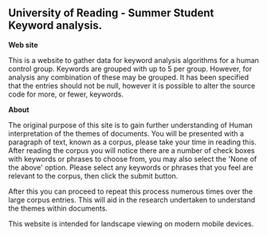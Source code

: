 University of Reading - Summer Student Keyword analysis.
-----------------

**Web site**

This is a website to gather data for keyword analysis algorithms for a human control group. 
Keywords are grouped with up to 5 per group. However, for analysis any combination of these may be grouped. It has been
 specified that the entries should not be null, however it is possible to alter the source code for more, or fewer, keywords.
 
 **About**
 
The original purpose of this site is to gain further understanding of Human interpretation of the themes of documents. You will be presented with a paragraph of text, known as a corpus, please take your time in reading this.
After reading the corpus you will notice there are a number of check boxes with keywords or phrases to choose from, you may also select the 'None of the above' option. Please select any keywords or phrases that you feel are relevant to the corpus, then click the submit button.


After this you can proceed to repeat this process numerous times over the large corpus entries. This will aid in the research undertaken to understand the themes within documents.


This website is intended for landscape viewing on modern mobile devices.

